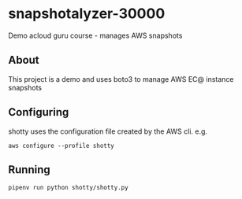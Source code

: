 # snapshotalyzer-30000

Demo acloud guru course - manages  AWS snapshots

## About

This project is a demo and uses boto3 to manage AWS EC@ instance snapshots

## Configuring

shotty uses the configuration file created by the AWS cli. e.g.

`aws configure --profile shotty`

## Running

`pipenv run python shotty/shotty.py`

